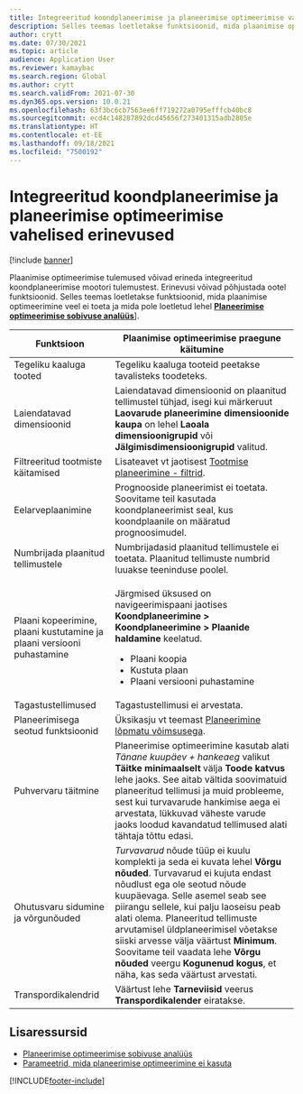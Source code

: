 ```yaml
---
title: Integreeritud koondplaneerimise ja planeerimise optimeerimise vahelised erinevused
description: Selles teemas loetletakse funktsioonid, mida plaanimise optimeerimine veel ei toeta ja mida pole loetletud planeerimise optimeerimise sobivuse analüüsi lehel.
author: crytt
ms.date: 07/30/2021
ms.topic: article
audience: Application User
ms.reviewer: kamaybac
ms.search.region: Global
ms.author: crytt
ms.search.validFrom: 2021-07-30
ms.dyn365.ops.version: 10.0.21
ms.openlocfilehash: 63f3bc6cb7563ee6ff719272a0795efffcb40bc8
ms.sourcegitcommit: ecd4c148287892dcd45656f273401315adb2805e
ms.translationtype: HT
ms.contentlocale: et-EE
ms.lasthandoff: 09/18/2021
ms.locfileid: "7500192"
---
```

# <a name="differences-between-built-in-master-planning-and-planning-optimization"></a>Integreeritud koondplaneerimise ja planeerimise optimeerimise vahelised erinevused

[!include [banner](../../includes/banner.md)]

Plaanimise optimeerimise tulemused võivad erineda integreeritud koondplaneerimise mootori tulemustest. Erinevusi võivad põhjustada ootel funktsioonid. Selles teemas loetletakse funktsioonid, mida plaanimise optimeerimine veel ei toeta ja mida pole loetletud lehel **[Planeerimise optimeerimise sobivuse analüüs](planning-optimization-fit-analysis.md)**].

| Funktsioon | Plaanimise optimeerimise praegune käitumine |
|---|---|
| Tegeliku kaaluga tooted | Tegeliku kaaluga tooteid peetakse tavalisteks toodeteks.|
| Laiendatavad dimensioonid | Laiendatavad dimensioonid on plaanitud tellimustel tühjad, isegi kui märkeruut **Laovarude planeerimine dimensioonide kaupa** on lehel **Laoala dimensioonigrupid** või **Jälgimisdimensioonigrupid** valitud. |
| Filtreeritud tootmiste käitamised | Lisateavet vt jaotisest [Tootmise planeerimine - filtrid](production-planning.md#filters). |
| Eelarveplaanimine | Prognooside planeerimist ei toetata. Soovitame teil kasutada koondplaneerimist seal, kus koondplaanile on määratud prognoosimudel. |
| Numbrijada plaanitud tellimustele | Numbrijadasid plaanitud tellimustele ei toetata. Plaanitud tellimuste numbrid luuakse teeninduse poolel. |
| Plaani kopeerimine, plaani kustutamine ja plaani versiooni puhastamine | <p>Järgmised üksused on navigeerimispaani jaotises **Koondplaneerimine \> Koondplaneerimine \> Plaanide haldamine** keelatud.</p><ul><li>Plaani koopia</li><li>Kustuta plaan</li><li>Plaani versiooni puhastamine</li></ul> |
| Tagastustellimused | Tagastustellimusi ei arvestata. |
| Planeerimisega seotud funktsioonid | Üksikasju vt teemast [Planeerimine lõpmatu võimsusega](infinite-capacity-planning.md#limitations). |
| Puhvervaru täitmine | Planeerimise optimeerimine kasutab alati *Tänane kuupäev + hankeaeg* valikut **Täitke minimaalselt** välja **Toode katvus** lehe jaoks. See aitab vältida soovimatuid planeeritud tellimusi ja muid probleeme, sest kui turvavarude hankimise aega ei arvestata, lükkuvad väheste varude jaoks loodud kavandatud tellimused alati tähtaja tõttu edasi. |
| Ohutusvaru sidumine ja võrgunõuded | *Turvavarud* nõude tüüp ei kuulu komplekti ja seda ei kuvata lehel **Võrgu nõuded**. Turvavarud ei kujuta endast nõudlust ega ole seotud nõude kuupäevaga. Selle asemel seab see piirangu sellele, kui palju laoseisu peab alati olema. Planeeritud tellimuste arvutamisel üldplaneerimisel võetakse siiski arvesse välja väärtust **Minimum**. Soovitame teil vaadata lehe **Võrgu nõuded** veergu **Kogunenud kogus**, et näha, kas seda väärtust arvestati. |
| Transpordikalendrid | Väärtust lehe **Tarneviisid** veerus **Transpordikalender** eiratakse. |

## <a name="additional-resources"></a>Lisaressursid

- [Planeerimise optimeerimise sobivuse analüüs](planning-optimization-fit-analysis.md)
- [Parameetrid, mida planeerimise optimeerimine ei kasuta](not-used-parameters.md)

[!INCLUDE[footer-include](../../../includes/footer-banner.md)]

